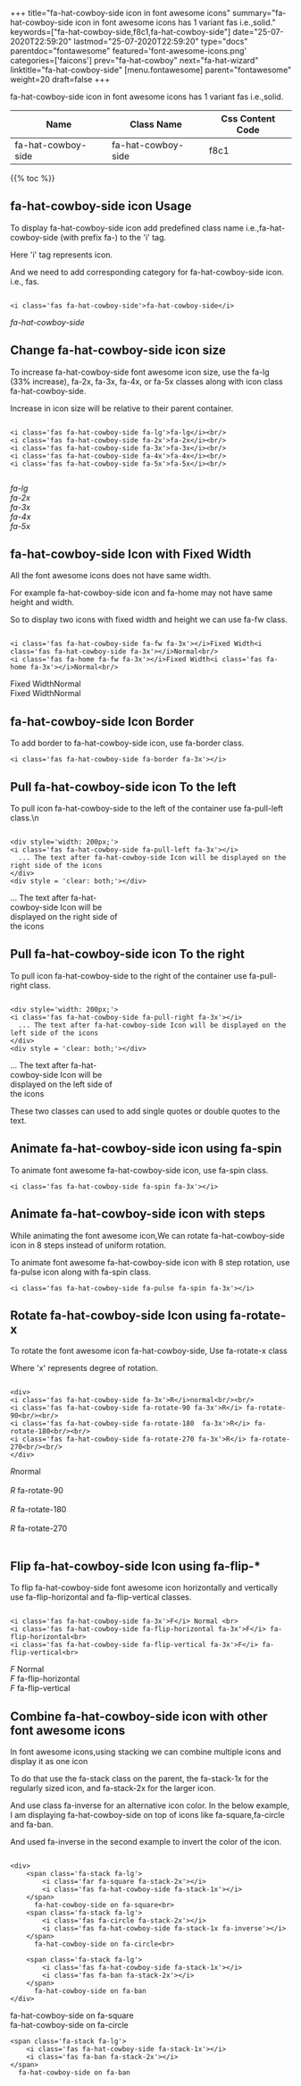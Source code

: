 +++
title="fa-hat-cowboy-side icon in font awesome icons"
summary="fa-hat-cowboy-side icon in font awesome icons has 1 variant fas i.e.,solid."
keywords=["fa-hat-cowboy-side,f8c1,fa-hat-cowboy-side"]
date="25-07-2020T22:59:20"
lastmod="25-07-2020T22:59:20"
type="docs"
parentdoc="fontawesome"
featured='font-awesome-icons.png'
categories=['faicons']
prev="fa-hat-cowboy"
next="fa-hat-wizard"
linktitle="fa-hat-cowboy-side"
[menu.fontawesome]
parent="fontawesome"
weight=20
draft=false
+++


fa-hat-cowboy-side icon in font awesome icons has 1 variant fas i.e.,solid.

<div class='table-responsive'><table class='table'><thead><tr><th>Name</th><th>Class Name</th><th>Css Content Code</th></tr></thead><tbody><tr><td>fa-hat-cowboy-side</td><td>fa-hat-cowboy-side</td><td>f8c1</td></tr></tbody></table></div>


{{% toc %}}


## fa-hat-cowboy-side icon Usage

To display fa-hat-cowboy-side icon add predefined class name i.e.,fa-hat-cowboy-side (with prefix fa-) to the 'i' tag.

Here 'i' tag represents icon.

And we need to add corresponding category for fa-hat-cowboy-side icon. i.e., fas.


```

<i class='fas fa-hat-cowboy-side'>fa-hat-cowboy-side</i>
```

<i class='fas fa-hat-cowboy-side'>fa-hat-cowboy-side</i>




## Change fa-hat-cowboy-side icon size
To increase fa-hat-cowboy-side font awesome icon size, use the fa-lg (33% increase), fa-2x, fa-3x, fa-4x, or fa-5x classes along with icon class fa-hat-cowboy-side.

Increase in icon size will be relative to their parent container. 

```

<i class='fas fa-hat-cowboy-side fa-lg'>fa-lg</i><br/>
<i class='fas fa-hat-cowboy-side fa-2x'>fa-2x</i><br/>
<i class='fas fa-hat-cowboy-side fa-3x'>fa-3x</i><br/>
<i class='fas fa-hat-cowboy-side fa-4x'>fa-4x</i><br/>
<i class='fas fa-hat-cowboy-side fa-5x'>fa-5x</i><br/>
            
```

<i class='fas fa-hat-cowboy-side fa-lg'>fa-lg</i><br/>
<i class='fas fa-hat-cowboy-side fa-2x'>fa-2x</i><br/>
<i class='fas fa-hat-cowboy-side fa-3x'>fa-3x</i><br/>
<i class='fas fa-hat-cowboy-side fa-4x'>fa-4x</i><br/>
<i class='fas fa-hat-cowboy-side fa-5x'>fa-5x</i><br/>
            



## fa-hat-cowboy-side Icon with Fixed Width 

All the font awesome icons does not have same width.

For example fa-hat-cowboy-side icon and fa-home may not have same height and width.

So to display two icons with fixed width and height we can use fa-fw class.


```

<i class='fas fa-hat-cowboy-side fa-fw fa-3x'></i>Fixed Width<i class='fas fa-hat-cowboy-side fa-3x'></i>Normal<br/>
<i class='fas fa-home fa-fw fa-3x'></i>Fixed Width<i class='fas fa-home fa-3x'></i>Normal<br/>
```

<i class='fas fa-hat-cowboy-side fa-fw fa-3x'></i>Fixed Width<i class='fas fa-hat-cowboy-side fa-3x'></i>Normal<br/>
<i class='fas fa-home fa-fw fa-3x'></i>Fixed Width<i class='fas fa-home fa-3x'></i>Normal<br/>



## fa-hat-cowboy-side Icon Border 

To add border to fa-hat-cowboy-side icon, use fa-border class.


```
<i class='fas fa-hat-cowboy-side fa-border fa-3x'></i>

```
<i class='fas fa-hat-cowboy-side fa-border fa-3x'></i>





## Pull fa-hat-cowboy-side icon To the left

To pull icon fa-hat-cowboy-side to the left of the container use fa-pull-left class.\n

```

<div style='width: 200px;'>
<i class='fas fa-hat-cowboy-side fa-pull-left fa-3x'></i>
  ... The text after fa-hat-cowboy-side Icon will be displayed on the right side of the icons
</div>
<div style = 'clear: both;'></div>
```

<div style='width: 200px;'>
<i class='fas fa-hat-cowboy-side fa-pull-left fa-3x'></i>
  ... The text after fa-hat-cowboy-side Icon will be displayed on the right side of the icons
</div>
<div style = 'clear: both;'></div>




## Pull fa-hat-cowboy-side icon To the right
To pull icon fa-hat-cowboy-side to the right of the container use fa-pull-right class.

```

<div style='width: 200px;'>
<i class='fas fa-hat-cowboy-side fa-pull-right fa-3x'></i>
  ... The text after fa-hat-cowboy-side Icon will be displayed on the left side of the icons
</div>
<div style = 'clear: both;'></div>
```

<div style='width: 200px;'>
<i class='fas fa-hat-cowboy-side fa-pull-right fa-3x'></i>
  ... The text after fa-hat-cowboy-side Icon will be displayed on the left side of the icons
</div>
<div style = 'clear: both;'></div>

These two classes can used to add single quotes or double quotes to the text.


## Animate fa-hat-cowboy-side icon using fa-spin
To animate font awesome fa-hat-cowboy-side icon, use fa-spin class.

```
<i class='fas fa-hat-cowboy-side fa-spin fa-3x'></i>
```
<i class='fas fa-hat-cowboy-side fa-spin fa-3x'></i>




## Animate fa-hat-cowboy-side icon with steps
While animating the font awesome icon,We can rotate fa-hat-cowboy-side icon in 8 steps instead of uniform rotation.

To animate font awesome fa-hat-cowboy-side icon with 8 step rotation, use fa-pulse icon along with fa-spin class.


```
<i class='fas fa-hat-cowboy-side fa-pulse fa-spin fa-3x'></i>

```
<i class='fas fa-hat-cowboy-side fa-pulse fa-spin fa-3x'></i>





## Rotate fa-hat-cowboy-side Icon using fa-rotate-x
To rotate the font awesome icon fa-hat-cowboy-side, Use fa-rotate-x class

Where 'x' represents degree of rotation.


```

<div>
<i class='fas fa-hat-cowboy-side fa-3x'>R</i>normal<br/><br/>
<i class='fas fa-hat-cowboy-side fa-rotate-90 fa-3x'>R</i> fa-rotate-90<br/><br/> 
<i class='fas fa-hat-cowboy-side fa-rotate-180  fa-3x'>R</i> fa-rotate-180<br/><br/> 
<i class='fas fa-hat-cowboy-side fa-rotate-270 fa-3x'>R</i> fa-rotate-270<br/><br/>
</div>
```

<div>
<i class='fas fa-hat-cowboy-side fa-3x'>R</i>normal<br/><br/>
<i class='fas fa-hat-cowboy-side fa-rotate-90 fa-3x'>R</i> fa-rotate-90<br/><br/> 
<i class='fas fa-hat-cowboy-side fa-rotate-180  fa-3x'>R</i> fa-rotate-180<br/><br/> 
<i class='fas fa-hat-cowboy-side fa-rotate-270 fa-3x'>R</i> fa-rotate-270<br/><br/>
</div>




## Flip fa-hat-cowboy-side Icon using fa-flip-*
To flip fa-hat-cowboy-side font awesome icon horizontally and vertically use fa-flip-horizontal and fa-flip-vertical classes. 

```

<i class='fas fa-hat-cowboy-side fa-3x'>F</i> Normal <br>
<i class='fas fa-hat-cowboy-side fa-flip-horizontal fa-3x'>F</i> fa-flip-horizontal<br>
<i class='fas fa-hat-cowboy-side fa-flip-vertical fa-3x'>F</i> fa-flip-vertical<br>
```

<i class='fas fa-hat-cowboy-side fa-3x'>F</i> Normal <br>
<i class='fas fa-hat-cowboy-side fa-flip-horizontal fa-3x'>F</i> fa-flip-horizontal<br>
<i class='fas fa-hat-cowboy-side fa-flip-vertical fa-3x'>F</i> fa-flip-vertical<br>




## Combine fa-hat-cowboy-side icon with other font awesome icons
In font awesome icons,using stacking we can combine multiple icons and display it as one icon 

To do that use the fa-stack class on the parent, the fa-stack-1x for the regularly sized icon, and fa-stack-2x for the larger icon.

And use class fa-inverse for an alternative icon color. 
In the below example, I am displaying fa-hat-cowboy-side on top of icons like fa-square,fa-circle and fa-ban.

And used fa-inverse in the second example to invert the color of the icon.

```

<div>
    <span class='fa-stack fa-lg'>
        <i class='far fa-square fa-stack-2x'></i>
        <i class='fas fa-hat-cowboy-side fa-stack-1x'></i>
    </span>
      fa-hat-cowboy-side on fa-square<br>
    <span class='fa-stack fa-lg'>
        <i class='fas fa-circle fa-stack-2x'></i>
        <i class='fas fa-hat-cowboy-side fa-stack-1x fa-inverse'></i>
    </span>
      fa-hat-cowboy-side on fa-circle<br>

    <span class='fa-stack fa-lg'>
        <i class='fas fa-hat-cowboy-side fa-stack-1x'></i>
        <i class='fas fa-ban fa-stack-2x'></i>
    </span>
      fa-hat-cowboy-side on fa-ban
</div>
```

<div>
    <span class='fa-stack fa-lg'>
        <i class='far fa-square fa-stack-2x'></i>
        <i class='fas fa-hat-cowboy-side fa-stack-1x'></i>
    </span>
      fa-hat-cowboy-side on fa-square<br>
    <span class='fa-stack fa-lg'>
        <i class='fas fa-circle fa-stack-2x'></i>
        <i class='fas fa-hat-cowboy-side fa-stack-1x fa-inverse'></i>
    </span>
      fa-hat-cowboy-side on fa-circle<br>

    <span class='fa-stack fa-lg'>
        <i class='fas fa-hat-cowboy-side fa-stack-1x'></i>
        <i class='fas fa-ban fa-stack-2x'></i>
    </span>
      fa-hat-cowboy-side on fa-ban
</div>






